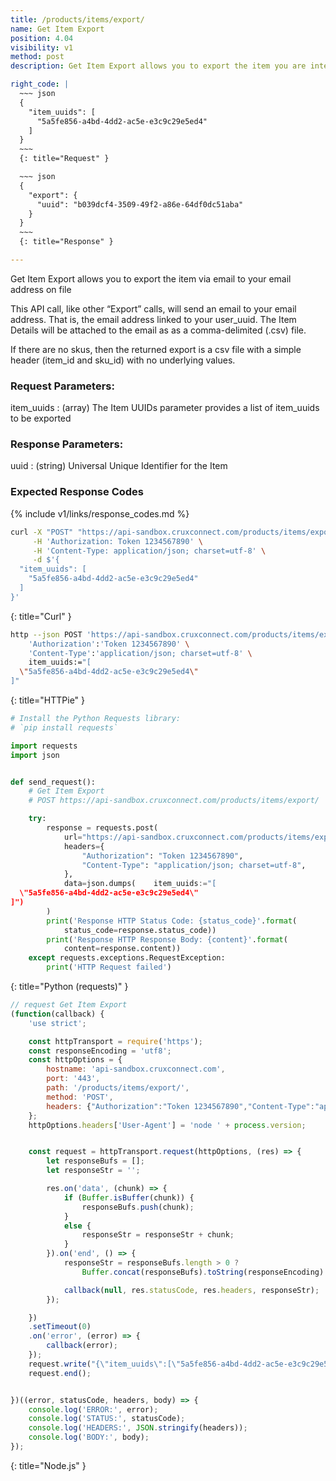 ```yaml
---
title: /products/items/export/
name: Get Item Export
position: 4.04
visibility: v1
method: post
description: Get Item Export allows you to export the item you are interested.

right_code: |
  ~~~ json
  {
    "item_uuids": [
      "5a5fe856-a4bd-4dd2-ac5e-e3c9c29e5ed4"
    ]
  }
  ~~~
  {: title="Request" }

  ~~~ json
  {
    "export": {
      "uuid": "b039dcf4-3509-49f2-a86e-64df0dc51aba"
    }
  }
  ~~~
  {: title="Response" }

---
```

Get Item Export allows you to export the item via email to your email address on file

This API call, like other “Export” calls, will send an email to your email address. That is, the email address linked to your user_uuid. The Item Details will be attached to the email as as a comma-delimited (.csv) file.

If there are no skus, then the returned export is a csv file with a simple header (item_id and sku_id) with no underlying values.

### Request Parameters:

item_uuids
: (array) The Item UUIDs parameter provides a list of item_uuids to be exported

### Response Parameters:

uuid
: (string) Universal Unique Identifier for the Item

### Expected Response Codes

{% include v1/links/response_codes.md %}


~~~ bash
curl -X "POST" "https://api-sandbox.cruxconnect.com/products/items/export/" \
     -H 'Authorization: Token 1234567890' \
     -H 'Content-Type: application/json; charset=utf-8' \
     -d $'{
  "item_uuids": [
    "5a5fe856-a4bd-4dd2-ac5e-e3c9c29e5ed4"
  ]
}'

~~~
{: title="Curl" }

~~~ bash
http --json POST 'https://api-sandbox.cruxconnect.com/products/items/export/' \
    'Authorization':'Token 1234567890' \
    'Content-Type':'application/json; charset=utf-8' \
    item_uuids:="[
  \"5a5fe856-a4bd-4dd2-ac5e-e3c9c29e5ed4\"
]"

~~~
{: title="HTTPie" }

~~~ python
# Install the Python Requests library:
# `pip install requests`

import requests
import json


def send_request():
    # Get Item Export
    # POST https://api-sandbox.cruxconnect.com/products/items/export/

    try:
        response = requests.post(
            url="https://api-sandbox.cruxconnect.com/products/items/export/",
            headers={
                "Authorization": "Token 1234567890",
                "Content-Type": "application/json; charset=utf-8",
            },
            data=json.dumps(    item_uuids:="[
  \"5a5fe856-a4bd-4dd2-ac5e-e3c9c29e5ed4\"
]")
        )
        print('Response HTTP Status Code: {status_code}'.format(
            status_code=response.status_code))
        print('Response HTTP Response Body: {content}'.format(
            content=response.content))
    except requests.exceptions.RequestException:
        print('HTTP Request failed')

~~~
{: title="Python (requests)" }

~~~ javascript
// request Get Item Export
(function(callback) {
    'use strict';

    const httpTransport = require('https');
    const responseEncoding = 'utf8';
    const httpOptions = {
        hostname: 'api-sandbox.cruxconnect.com',
        port: '443',
        path: '/products/items/export/',
        method: 'POST',
        headers: {"Authorization":"Token 1234567890","Content-Type":"application/json; charset=utf-8"}
    };
    httpOptions.headers['User-Agent'] = 'node ' + process.version;


    const request = httpTransport.request(httpOptions, (res) => {
        let responseBufs = [];
        let responseStr = '';

        res.on('data', (chunk) => {
            if (Buffer.isBuffer(chunk)) {
                responseBufs.push(chunk);
            }
            else {
                responseStr = responseStr + chunk;
            }
        }).on('end', () => {
            responseStr = responseBufs.length > 0 ?
                Buffer.concat(responseBufs).toString(responseEncoding) : responseStr;

            callback(null, res.statusCode, res.headers, responseStr);
        });

    })
    .setTimeout(0)
    .on('error', (error) => {
        callback(error);
    });
    request.write("{\"item_uuids\":[\"5a5fe856-a4bd-4dd2-ac5e-e3c9c29e5ed4\"]}")
    request.end();


})((error, statusCode, headers, body) => {
    console.log('ERROR:', error);
    console.log('STATUS:', statusCode);
    console.log('HEADERS:', JSON.stringify(headers));
    console.log('BODY:', body);
});

~~~
{: title="Node.js" }
